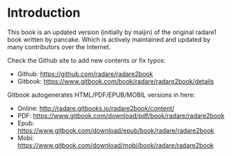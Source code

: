 # Introduction

This book is an updated version (initially by maijin) of the original
radare1 book written by pancake. Which is actively maintained and
updated by many contributors over the Internet.

Check the Github site to add new contents or fix typos:

* Github: https://github.com/radare/radare2book
* Gitbook: https://www.gitbook.com/book/radare/radare2book/details

Gitbook autogenerates HTML/PDF/EPUB/MOBIL versions in here:

* Online: http://radare.gitbooks.io/radare2book/content/
* PDF: https://www.gitbook.com/download/pdf/book/radare/radare2book
* Epub: https://www.gitbook.com/download/epub/book/radare/radare2book
* Mobi: https://www.gitbook.com/download/mobi/book/radare/radare2book

